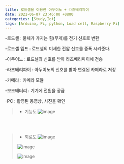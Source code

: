 ```yaml
---
title: 로드셀을 이용한 아두이노 + 라즈베리파이
date: 2021-06-07 23:46:00 +0800
categories: [Study,Iot]
tags: [Arduino, Pi, python, Load cell, Raspberry Pi]
---
```


<!-- post.02 -->

-로드셀 : 물체가 가지는 힘(무게)를 전기 신호로 변환

-로드셀 엠프 : 로드셀의 미세한 전압 신호를 증폭 시켜준다.

-아두이노 : 로드셀의 신호를 받아 라즈베리파이에 전송

-라즈베리파이 : 아두이노의 신호를 받아 연결된 카메라로 저장

-카메라 : 카메라 모듈

-보조배터리 : 기기에 전원을 공급

-PC : 촬영된 동영상, 사진을 확인

> * 기능도
>![image](https://user-images.githubusercontent.com/85295433/121037063-1e539180-c7ea-11eb-9b3f-bb1a517cecc2.png)

<br><br/>

> * 회로도
>![image](https://user-images.githubusercontent.com/85295433/121037084-227faf00-c7ea-11eb-8861-f4f11f9aaf07.png)
>
>![image](https://user-images.githubusercontent.com/85295433/121037420-67a3e100-c7ea-11eb-9384-98ce8ef770bb.png)
>
>![image](https://user-images.githubusercontent.com/85295433/121037467-6f638580-c7ea-11eb-8071-94a966d5c8d9.png)
